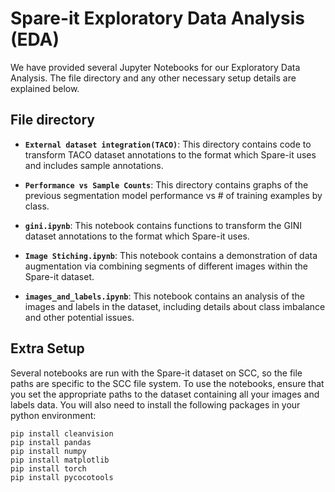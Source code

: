# Spare-it Exploratory Data Analysis (EDA)

We have provided several Jupyter Notebooks for our Exploratory Data Analysis. The file directory and any other necessary setup details are explained below. 


## File directory

- **`External dataset integration(TACO)`**: This directory contains code to transform TACO dataset annotations to the format which Spare-it uses and includes sample annotations.

- **`Performance vs Sample Counts`**: This directory contains graphs of the previous segmentation model performance vs # of training examples by class.

- **`gini.ipynb`**: This notebook contains functions to transform the GINI dataset annotations to the format which Spare-it uses.

- **`Image Stiching.ipynb`**: This notebook contains a demonstration of data augmentation via combining segments of different images within the Spare-it dataset. 

- **`images_and_labels.ipynb`**: This notebook contains an analysis of the images and labels in the dataset, including details about class imbalance and other potential issues. 


## Extra Setup

Several notebooks are run with the Spare-it dataset on SCC, so the file paths are specific to the SCC file system. To use the notebooks, ensure that you set the appropriate paths to the dataset containing all your images and labels data. You will also need to install the following packages in your python environment: 

```
pip install cleanvision
pip install pandas
pip install numpy 
pip install matplotlib
pip install torch 
pip install pycocotools
```

